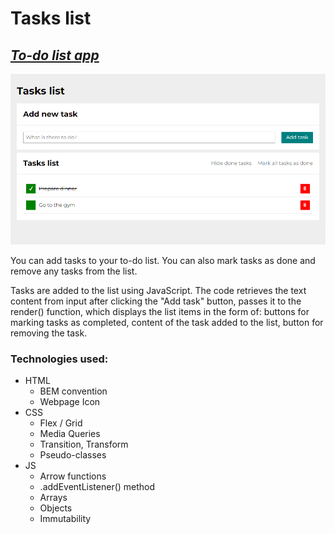 # Tasks list

## *[To-do list app](https://adrode.github.io/task-list/)*

![pageScreenshot](IMAGES/taskListPageScreenshotUpdate1.png)

You can add tasks to your to-do list. You can also mark tasks as done and remove any tasks from the list.

Tasks are added to the list using JavaScript. The code retrieves the text content from input after clicking the "Add task" button, passes it to the render() function, which displays the list items in the form of: buttons for marking tasks as completed, content of the task added to the list, button for removing the task.

### Technologies used:
- HTML
    - BEM convention
    - Webpage Icon
- CSS
    - Flex / Grid
    - Media Queries
    - Transition, Transform
    - Pseudo-classes
- JS
    - Arrow functions
    - .addEventListener() method
    - Arrays
    - Objects
    - Immutability